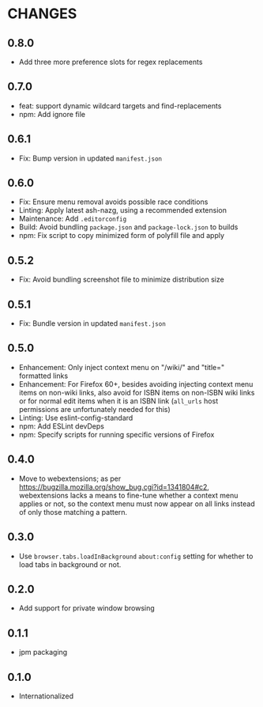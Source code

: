 # CHANGES

## 0.8.0

- Add three more preference slots for regex replacements

## 0.7.0

- feat: support dynamic wildcard targets and find-replacements
- npm: Add ignore file

## 0.6.1

- Fix: Bump version in updated `manifest.json`

## 0.6.0

- Fix: Ensure menu removal avoids possible race conditions
- Linting: Apply latest ash-nazg, using a recommended extension
- Maintenance: Add `.editorconfig`
- Build: Avoid bundling `package.json` and `package-lock.json` to builds
- npm: Fix script to copy minimized form of polyfill file and apply

## 0.5.2

- Fix: Avoid bundling screenshot file to minimize distribution size

## 0.5.1

- Fix: Bundle version in updated `manifest.json`

## 0.5.0

- Enhancement: Only inject context menu on "/wiki/" and "title=" formatted
    links
- Enhancement: For Firefox 60+, besides avoiding injecting context menu items
    on non-wiki links, also avoid for ISBN items on non-ISBN wiki links or
    for normal edit items when it is an ISBN link (`all_urls` host permissions
    are unfortunately needed for this)
- Linting: Use eslint-config-standard
- npm: Add ESLint devDeps
- npm: Specify scripts for running specific versions of Firefox

## 0.4.0

- Move to webextensions; as per
    <https://bugzilla.mozilla.org/show_bug.cgi?id=1341804#c2>,
    webextensions lacks a means to fine-tune whether a context menu applies
    or not, so the context menu must now appear on all links instead of
    only those matching a pattern.

## 0.3.0

- Use `browser.tabs.loadInBackground` `about:config` setting for
    whether to load tabs in background or not.

## 0.2.0

- Add support for private window browsing

## 0.1.1

- jpm packaging

## 0.1.0

- Internationalized
